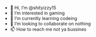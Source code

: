 - 👋 Hi, I’m @shityizzy15 
- 👀 I’m interested in gaming
- 🌱 I’m currently learning codeing
- 💞️ I’m looking to collaborate on nothing
- 📫 How to reach me not ya bussines

<!---
shityizzy15/shityizzy15 is a ✨ special ✨ repository because its `README.md` (this file) appears on your GitHub profile.
You can click the Preview link to take a look at your changes.
--->
